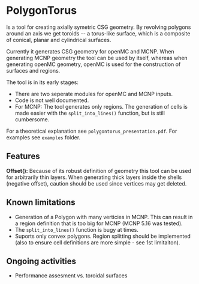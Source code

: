 # PolygonTorus

Is a tool for creating axially symetric CSG geometry. By revolving polygons around an axis we get toroids -- a torus-like surface, which is a composite of conical, planar and cylindrical surfaces.

Currently it generates CSG geometry for openMC and MCNP. When generating MCNP geometry the tool can be used by itself, whereas when generating openMC geometry, openMC is used for the construction of surfaces and regions.

The tool is in its early stages:
 * There are two seperate modules for openMC and MCNP inputs.
 * Code is not well documented.
 * For MCNP: The tool generates only regions. The generation of cells is made easier with the `split_into_lines()` function, but is still cumbersome.

For a theoretical explanation see `polygontorus_presentation.pdf`. For examples see `examples` folder.

## Features

**Offset():** Because of its robust definition of geometry this tool can be used for arbitrarily thin layers. When generating thick layers inside the shells (negative offset), caution should be used since vertices may get deleted.

## Known limitations

* Generation of a Polygon with many verticies in MCNP. This can result in a region definition that is too big for MCNP (MCNP 5.16 was tested).
* The `split_into_lines()` function is bugy at times.
* Suports only convex polygons. Region splitting should be implemented (also to ensure cell definitions are more simple - see 1st limitaiton).

## Ongoing activities

* Performance assesment vs. toroidal surfaces
